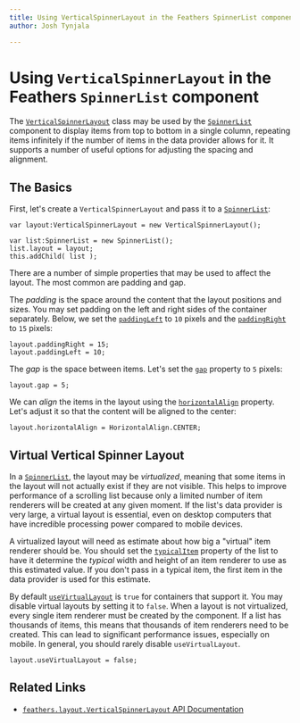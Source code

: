 ```yaml
---
title: Using VerticalSpinnerLayout in the Feathers SpinnerList component  
author: Josh Tynjala

---
```

# Using `VerticalSpinnerLayout` in the Feathers `SpinnerList` component

The [`VerticalSpinnerLayout`](../api-reference/feathers/layout/VerticalSpinnerLayout.html) class may be used by the [`SpinnerList`](spinner-list.html) component to display items from top to bottom in a single column, repeating items infinitely if the number of items in the data provider allows for it. It supports a number of useful options for adjusting the spacing and alignment.

## The Basics

First, let's create a `VerticalSpinnerLayout` and pass it to a [`SpinnerList`](spinner-list.html):

``` code
var layout:VerticalSpinnerLayout = new VerticalSpinnerLayout();
 
var list:SpinnerList = new SpinnerList();
list.layout = layout;
this.addChild( list );
```

There are a number of simple properties that may be used to affect the layout. The most common are padding and gap.

The *padding* is the space around the content that the layout positions and sizes. You may set padding on the left and right sides of the container separately. Below, we set the [`paddingLeft`](../api-reference/feathers/layout/VerticalSpinnerLayout.html#paddingLeft) to `10` pixels and the [`paddingRight`](../api-reference/feathers/layout/VerticalSpinnerLayout.html#paddingRight) to `15` pixels:

``` code
layout.paddingRight = 15;
layout.paddingLeft = 10;
```

The *gap* is the space between items. Let's set the [`gap`](../api-reference/feathers/layout/VerticalSpinnerLayout.html#gap) property to `5` pixels:

``` code
layout.gap = 5;
```

We can *align* the items in the layout using the [`horizontalAlign`](../api-reference/feathers/layout/VerticalSpinnerLayout.html#horizontalAlign) property. Let's adjust it so that the content will be aligned to the center:

``` code
layout.horizontalAlign = HorizontalAlign.CENTER;
```

## Virtual Vertical Spinner Layout

In a [`SpinnerList`](list.html), the layout may be *virtualized*, meaning that some items in the layout will not actually exist if they are not visible. This helps to improve performance of a scrolling list because only a limited number of item renderers will be created at any given moment. If the list's data provider is very large, a virtual layout is essential, even on desktop computers that have incredible processing power compared to mobile devices.

A virtualized layout will need as estimate about how big a "virtual" item renderer should be. You should set the [`typicalItem`](../api-reference/feathers/controls/List.html#typicalItem) property of the list to have it determine the *typical* width and height of an item renderer to use as this estimated value. If you don't pass in a typical item, the first item in the data provider is used for this estimate.

By default [`useVirtualLayout`](../api-reference/feathers/layout/VerticalSpinnerLayout.html#useVirtualLayout) is `true` for containers that support it. You may disable virtual layouts by setting it to `false`. When a layout is not virtualized, every single item renderer must be created by the component. If a list has thousands of items, this means that thousands of item renderers need to be created. This can lead to significant performance issues, especially on mobile. In general, you should rarely disable `useVirtualLayout`.

``` code
layout.useVirtualLayout = false;
```

## Related Links

-   [`feathers.layout.VerticalSpinnerLayout` API Documentation](../api-reference/feathers/layout/VerticalSpinnerLayout.html)
